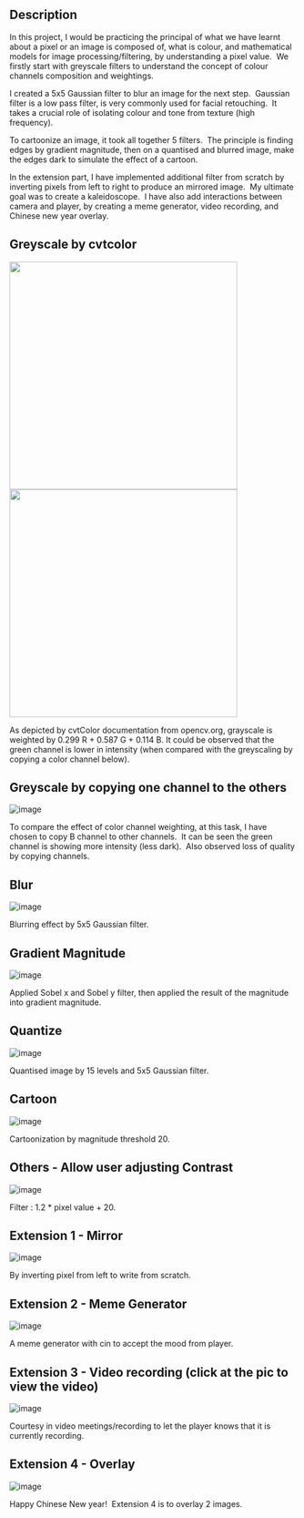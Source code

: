 ## Description

In this project, I would be practicing the principal of what we have learnt about a pixel or an image is composed of, what is colour, and mathematical models for image processing/filtering, by understanding a pixel value.  We firstly start with greyscale filters to understand the concept of colour channels composition and weightings.  

I created a 5x5 Gaussian filter to blur an image for the next step.  Gaussian filter is a low pass filter, is very commonly used for facial retouching.  It takes a crucial role of isolating colour and tone from texture (high frequency).

To cartoonize an image, it took all together 5 filters.  The principle is finding edges by gradient magnitude, then on a quantised and blurred image, make the edges dark to simulate the effect of a cartoon.

In the extension part, I have implemented additional filter from scratch by inverting pixels from left to right to produce an mirrored image.  My ultimate goal was to create a kaleidoscope.  I have also add interactions between camera and player, by creating a meme generator, video recording, and Chinese new year overlay.

## Greyscale by cvtcolor

<img src = "https://user-images.githubusercontent.com/21034990/170897238-3bc8b1cd-3cb1-41d3-861f-171c725adc64.png" width=400> <img src = "https://user-images.githubusercontent.com/21034990/170897246-43aacc55-2caf-4502-84fb-5a1a9a892574.png" width=400>

As depicted by cvtColor documentation from opencv.org, grayscale is weighted by 0.299 R + 0.587 G + 0.114 B. It could be observed that the green channel is lower in intensity (when compared with the greyscaling by copying a color channel below).

## Greyscale by copying one channel to the others

![image](https://user-images.githubusercontent.com/21034990/170897490-2c4730e9-913d-46b5-a5c1-a4e6adec1073.png)
 
To compare the effect of color channel weighting, at this task, I have chosen to copy B channel to other channels.  It can be seen the green channel is showing more intensity (less dark).  Also observed loss of quality by copying channels. 

## Blur
![image](https://user-images.githubusercontent.com/21034990/170897538-9b3334a0-32af-400a-8e2e-24065c2766ac.png)

Blurring effect by 5x5 Gaussian filter.

## Gradient Magnitude
![image](https://user-images.githubusercontent.com/21034990/170897554-99bc4273-aedf-4e39-a991-517e7455d2fa.png)

Applied Sobel x and Sobel y filter, then applied the result of the magnitude into gradient magnitude.

## Quantize
![image](https://user-images.githubusercontent.com/21034990/170897613-b8e271f5-a4a7-4202-ad72-7ffbeb675756.png)

Quantised image by 15 levels and 5x5 Gaussian filter.

## Cartoon
![image](https://user-images.githubusercontent.com/21034990/170897629-d1c16747-ee9e-4c90-97e5-2f80d3b0a1c9.png)

Cartoonization by magnitude threshold 20.

## Others - Allow user adjusting Contrast
![image](https://user-images.githubusercontent.com/21034990/170897654-c995e138-1a8c-46f4-bc3a-4296f5bc166a.png)

Filter : 1.2 * pixel value + 20.

## Extension 1 - Mirror
![image](https://user-images.githubusercontent.com/21034990/170897677-390c2345-38a1-464c-9e89-7584f566db25.png)

By inverting pixel from left to write from scratch.

## Extension 2 - Meme Generator
![image](https://user-images.githubusercontent.com/21034990/170897690-837d4ce1-e33f-4b0c-bd6b-aafe69e7d276.png)

A meme generator with cin to accept the mood from player.

## Extension 3 - Video recording (click at the pic to view the video)
![image](https://user-images.githubusercontent.com/21034990/170897721-6db29e7e-ba9f-4263-82ef-a914b793d7fc.png)

Courtesy in video meetings/recording to let the player knows that it is currently recording.

## Extension 4 - Overlay
![image](https://user-images.githubusercontent.com/21034990/170897733-a4d96e5c-88df-40e0-bcec-5cfb1a16a7c8.png)

Happy Chinese New year!  Extension 4 is to overlay 2 images.
